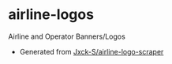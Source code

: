 # airline-logos
Airline and Operator Banners/Logos
- Generated from [Jxck-S/airline-logo-scraper](https://github.com/Jxck-S/airline-logo-scraper)

